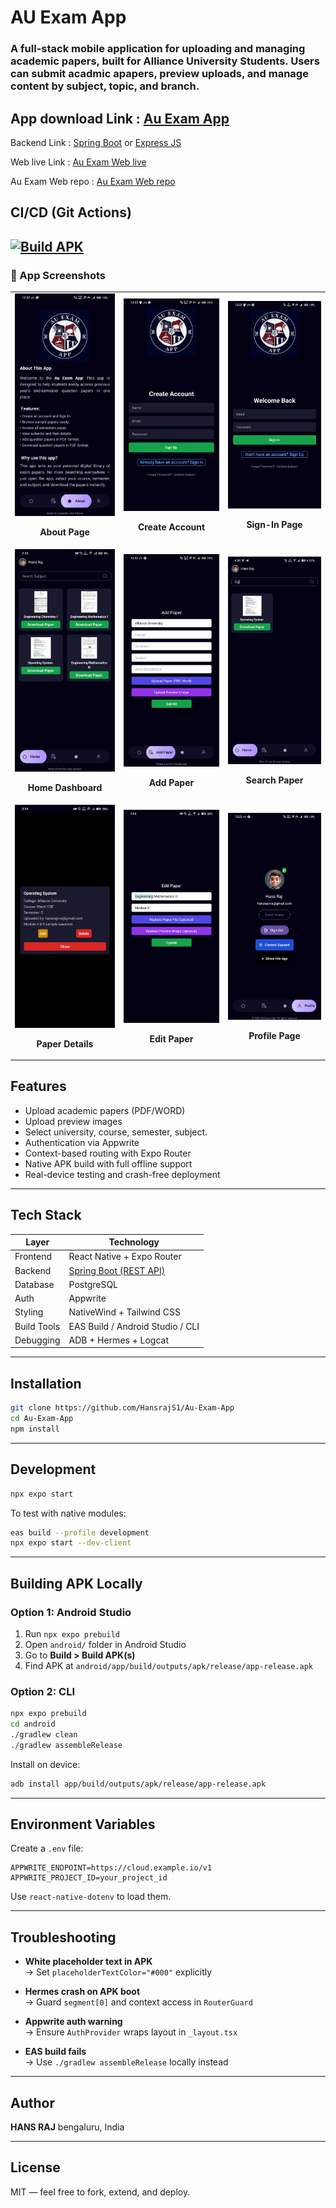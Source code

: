 # AU Exam App
<h3> A full-stack mobile application for uploading and managing academic papers, built for Alliance University Students. Users can submit acadmic apapers, preview uploads, and manage content by subject, topic, and branch.</h3>

## App download Link : [Au Exam App](https://auexamapp.netlify.app/)
Backend Link : [Spring Boot](https://github.com/HansrajS1/Au-Exam-App-backend)   or    [Express JS](https://github.com/HansrajS1/Au-Exam-backend)

Web live Link : [Au Exam Web live](https://auexamweb.netlify.app)

Au Exam Web repo : [Au Exam Web repo](https://github.com/HansrajS1/Au-Exam-Web)

## CI/CD (Git Actions)
[![Build APK](https://github.com/HansrajS1/Au-Exam-App/actions/workflows/Build_APK.yml/badge.svg)](https://github.com/HansrajS1/Au-Exam-App/actions/workflows/Build_APK.yml)
---
<h3>📸 App Screenshots</h3>
<table>
  <tr>
    <td><img src="assets/Preview-Images/About-Page.jpg" width="220" /><br><p align="center"><strong>About Page</strong></p></td>
    <td><img src="assets/Preview-Images/Creating-new-account.jpg" width="220" /><br><p align="center"><strong>Create Account</strong></p></td>
    <td><img src="assets/Preview-Images/Sign-page.jpg" width="220" /><br><p align="center"><strong>Sign-In Page</strong></p></td>
  </tr>
  <tr>
    <td><img src="assets/Preview-Images/Home-page.jpg" width="220" /><br><p align="center"><strong>Home Dashboard</strong></p></td>
    <td><img src="assets/Preview-Images/Add-Paper.jpg" width="220" /><br><p align="center"><strong>Add Paper</strong></p></td>
    <td><img src="assets/Preview-Images/Searching-paper.jpg" width="220" /><br><p align="center"><strong>Search Paper</strong></p></td>
  </tr>
  <tr>
    <td><img src="assets/Preview-Images/Showing-Detail.jpg" width="220" /><br><p align="center"><strong>Paper Details</strong></p></td>
    <td><img src="assets/Preview-Images/Editing-Paper.jpg" width="220" /><br><p align="center"><strong>Edit Paper</strong></p></td>
    <td><img src="assets/Preview-Images/Profile-Page.jpg" width="220" /><br><p align="center"><strong>Profile Page</strong></p></td>
  </tr>
</table>

##  Features

-  Upload academic papers (PDF/WORD)
-  Upload preview images
-  Select university, course, semester, subject.
-  Authentication via Appwrite
-  Context-based routing with Expo Router
-  Native APK build with full offline support
-  Real-device testing and crash-free deployment

---

##  Tech Stack

| Layer       | Technology                     |
|-------------|--------------------------------|
| Frontend    | React Native + Expo Router     |
| Backend     | [Spring Boot (REST API)](https://github.com/HansrajS1/Au-Exam-App-backend)      |
| Database	  |PostgreSQL                      |
| Auth        | Appwrite                       |
| Styling     | NativeWind + Tailwind CSS      |
| Build Tools | EAS Build / Android Studio / CLI |
| Debugging   | ADB + Hermes + Logcat          |

---

##  Installation

```bash
git clone https://github.com/HansrajS1/Au-Exam-App
cd Au-Exam-App
npm install
```

---

##  Development

```bash
npx expo start
```

To test with native modules:

```bash
eas build --profile development
npx expo start --dev-client
```

---

##  Building APK Locally

### Option 1: Android Studio

1. Run `npx expo prebuild`
2. Open `android/` folder in Android Studio
3. Go to **Build > Build APK(s)**
4. Find APK at `android/app/build/outputs/apk/release/app-release.apk`

### Option 2: CLI

```bash
npx expo prebuild
cd android
./gradlew clean
./gradlew assembleRelease
```

Install on device:

```bash
adb install app/build/outputs/apk/release/app-release.apk
```

---

##  Environment Variables

Create a `.env` file:

```env
APPWRITE_ENDPOINT=https://cloud.example.io/v1
APPWRITE_PROJECT_ID=your_project_id
```

Use `react-native-dotenv` to load them.


---

##  Troubleshooting

- **White placeholder text in APK**  
  → Set `placeholderTextColor="#000"` explicitly

- **Hermes crash on APK boot**  
  → Guard `segment[0]` and context access in `RouterGuard`

- **Appwrite auth warning**  
  → Ensure `AuthProvider` wraps layout in `_layout.tsx`

- **EAS build fails**  
  → Use `./gradlew assembleRelease` locally instead

---

##  Author

**HANS RAJ**
bengaluru, India  

---

##  License

MIT — feel free to fork, extend, and deploy.
